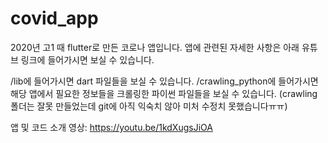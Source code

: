 # covid_app
2020년 고1 때 flutter로 만든 코로나 앱입니다. 앱에 관련된 자세한 사항은 아래 유튜브 링크에 들어가시면 보실 수 있습니다.

/lib에 들어가시면 dart 파일들을 보실 수 있습니다.
/crawling_python에 들어가시면 해당 앱에서 필요한 정보들을 크롤링한 파이썬 파일들을 보실 수 있습니다. (crawling 폴더는 잘못 만들었는데 git에 아직 익숙치 않아 미처 수정치 못했습니다ㅠㅠ)

앱 및 코드 소개 영상: https://youtu.be/1kdXugsJiOA
